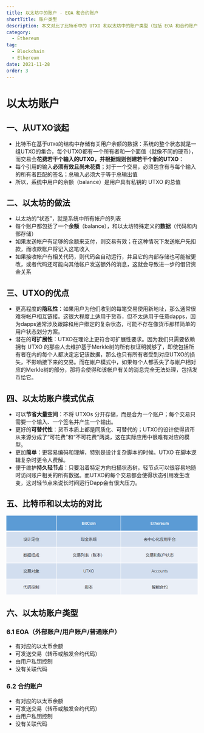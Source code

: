 ```yaml
---
title: 以太坊中的账户 - EOA 和合约账户
shortTitle: 账户类型
description: 本文对比了比特币中的 UTXO 和以太坊中的账户类型（包括 EOA 和合约账户），并解释了各自的优点。
category:
  - Ethereum
tag:
  - Blockchain
  - Ethereum
date: 2021-11-28
order: 3
---
```


# 以太坊账户

## 一、从UTXO谈起

-   比特币在基于`UTXO`的结构中存储有关用户余额的数据：系统的整个状态就是一组UTXO的集合，每个UTXO都有一个所有者和一个面值（就像不同的硬币），而交易会**花费若干个输入的UTXO，并根据规则创建若干个新的UTXO**：
-   每个引用的输入**必须有效且尚未花费**；对于一个交易，必须包含有与每个输入的所有者匹配的签名；总输入必须大于等于总输出值
-   所以，系统中用户的余额（balance）是用户具有私钥的 UTXO 的总值

## 二、以太坊的做法

-   以太坊的“状态”，就是系统中所有帐户的列表
-   每个账户都包括了一个**余额**（balance），和以太坊特殊定义的**数据**（代码和内部存储）
-   如果发送帐户有足够的余额来支付，则交易有效；在这种情况下发送帐户先扣款，而收款帐户将记入这笔收入
-   如果接收帐户有相关代码，则代码会自动运行，并且它的内部存储也可能被更改，或者代码还可能向其他帐户发送额外的消息，这就会导致进一步的借贷资金关系

## 三、UTXO的优点

-   更高程度的**隐私性**：如果用户为他们收到的每笔交易使用新地址，那么通常很难将帐户相互链接。这很大程度上适用于货币，但不太适用于任意dapps，因为dapps通常涉及跟踪和用户绑定的复杂状态，可能不存在像货币那样简单的用户状态划分方案。
-   潜在的**可扩展性**：UTXO在理论上更符合可扩展性要求。因为我们只需要依赖拥有 UTXO 的那些人去维护基于Merkle树的所有权证明就够了，即使包括所有者在内的每个人都决定忘记该数据，那么也只有所有者受到对应UTXO的损失，不影响接下来的交易。而在帐户模式中，如果每个人都丢失了与帐户相对应的Merkle树的部分，那将会使得和该帐户有关的消息完全无法处理，包括发币给它。

## 四、以太坊账户模式优点

-   可以**节省大量空间**：不将 UTXOs 分开存储，而是合为一个账户；每个交易只需要一个输入、一个签名并产生一个输出。
-   更好的**可替代性**：货币本质上都是同质化、可替代的；UTXO的设计使得货币从来源分成了“可花费”和“不可花费”两类，这在实际应用中很难有对应的模型。
-   更加**简单**：更容易编码和理解，特别是设计复杂脚本的时候。UTXO 在脚本逻辑复杂时更令人费解。
-   便于维护**持久轻节点**：只要沿着特定方向扫描状态树，轻节点可以很容易地随时访问账户相关的所有数据。而UTXO的每个交易都会使得状态引用发生改变，这对轻节点来说长时间运行Dapp会有很大压力。

## 五、比特币和以太坊的对比

![image-20211127101253571](https://raw.githubusercontent.com/Jxpro/PicBed/master/md/2021/11/2021-11-27-101255.png)

## 六、以太坊账户类型

### 6.1 EOA（外部账户/用户账户/普通账户）

-   有对应的以太币余额
-   可发送交易（转币或触发合约代码）
-   由用户私钥控制
-   没有关联代码

### 6.2 合约账户

-   有对应的以太币余额
-   可发送交易（转币或触发合约代码）
-   由用户私钥控制
-   没有关联代码